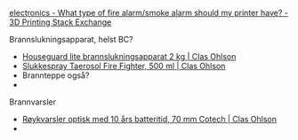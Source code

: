 [electronics - What type of fire alarm/smoke alarm should my printer have? - 3D Printing Stack Exchange](https://3dprinting.stackexchange.com/questions/5001/what-type-of-fire-alarm-smoke-alarm-should-my-printer-have)

Brannslukningsapparat, helst BC?
- [Houseguard lite brannslukningsapparat 2 kg | Clas Ohlson](https://www.clasohlson.com/no/Houseguard-lite-brannslukningsapparat-2-kg/p/34-155-2)
- [Slukkespray Taerosol Fire Fighter, 500 ml | Clas Ohlson](https://www.clasohlson.com/no/Slukkespray-Taerosol-Fire-Fighter,-500-ml/p/36-7746)
- Brannteppe også?
- 

Brannvarsler
- [Røykvarsler optisk med 10 års batteritid, 70 mm Cotech | Clas Ohlson](https://www.clasohlson.com/no/Roykvarsler-optisk-med-10-ars-batteritid,-70-mm-Cotech/p/36-8484)
- 